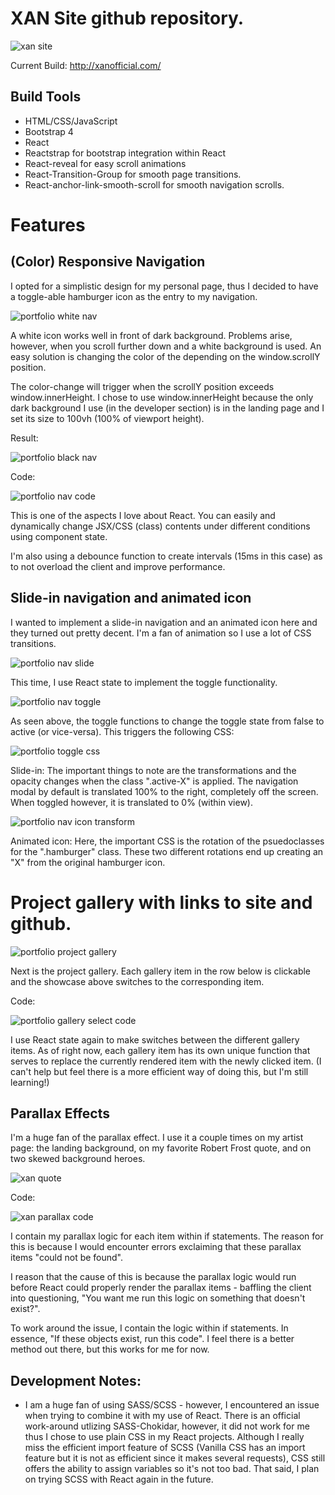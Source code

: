 # XAN Site github repository.

![xan site](https://user-images.githubusercontent.com/37781362/45939818-2ad82300-bf8a-11e8-99b0-497568251649.png)

Current Build: http://xanofficial.com/

## Build Tools

- HTML/CSS/JavaScript
- Bootstrap 4
- React
- Reactstrap for bootstrap integration within React
- React-reveal for easy scroll animations
- React-Transition-Group for smooth page transitions.
- React-anchor-link-smooth-scroll for smooth navigation scrolls.

# Features

## (Color) Responsive Navigation

I opted for a simplistic design for my personal page, thus I decided to have a toggle-able hamburger icon as the entry to my navigation.

![portfolio white nav](https://user-images.githubusercontent.com/37781362/46114148-3d2ea880-c1a6-11e8-9818-8c11d9985c5f.PNG)

A white icon works well in front of dark background. Problems arise, however, when you scroll further down and a white background is used. An easy solution is changing the color of the depending on the window.scrollY position.

The color-change will trigger when the scrollY position exceeds window.innerHeight. I chose to use window.innerHeight because the only dark background I use (in the developer section) is in the landing page and I set its size to 100vh (100% of viewport height).

Result:

![portfolio black nav](https://user-images.githubusercontent.com/37781362/46114467-a105a100-c1a7-11e8-9ebc-8f71ee100d05.PNG)

Code:

![portfolio nav code](https://user-images.githubusercontent.com/37781362/46114588-26895100-c1a8-11e8-9e2a-634f7b1f2956.PNG)

This is one of the aspects I love about React. You can easily and dynamically change JSX/CSS (class) contents under different conditions using component state.

I'm also using a debounce function to create intervals (15ms in this case) as to not overload the client and improve performance.

## Slide-in navigation and animated icon

I wanted to implement a slide-in navigation and an animated icon here and they turned out pretty decent. I'm a fan of animation so I use a lot of CSS transitions.

![portfolio nav slide](https://user-images.githubusercontent.com/37781362/46115025-238f6000-c1aa-11e8-8835-ecfdb179b721.PNG)

This time, I use React state to implement the toggle functionality.

![portfolio nav toggle](https://user-images.githubusercontent.com/37781362/46115410-9d741900-c1ab-11e8-9192-3ab6e9eb9021.png)

As seen above, the toggle functions to change the toggle state from false to active (or vice-versa). This triggers the following CSS:

![portfolio toggle css](https://user-images.githubusercontent.com/37781362/46115570-7702ad80-c1ac-11e8-9365-57cd226b92a7.PNG)

Slide-in: The important things to note are the transformations and the opacity changes when the class ".active-X" is applied. The navigation modal by default is translated 100% to the right, completely off the screen. When toggled however, it is translated to 0% (within view).

![portfolio nav icon transform](https://user-images.githubusercontent.com/37781362/46116743-6c4b1700-c1b2-11e8-9631-47f2c41345bf.PNG)

Animated icon: Here, the important CSS is the rotation of the psuedoclasses for the ".hamburger" class. These two different rotations end up creating an "X" from the original hamburger icon.

# Project gallery with links to site and github.

![portfolio project gallery](https://user-images.githubusercontent.com/37781362/46116907-35c1cc00-c1b3-11e8-9da3-3bc98386ffbb.PNG)

Next is the project gallery. Each gallery item in the row below is clickable and the showcase above switches to the corresponding item.

Code:

![portfolio gallery select code](https://user-images.githubusercontent.com/37781362/46117045-e0d28580-c1b3-11e8-99ff-2e9e567445da.PNG)

I use React state again to make switches between the different gallery items. As of right now, each gallery item has its own unique function that serves to replace the currently rendered item with the newly clicked item. (I can't help but feel there is a more efficient way of doing this, but I'm still learning!)

## Parallax Effects

I'm a huge fan of the parallax effect. I use it a couple times on my artist page: the landing background, on my favorite Robert Frost quote, and on two skewed background heroes.

![xan quote](https://user-images.githubusercontent.com/37781362/46117653-48d69b00-c1b7-11e8-8cb7-469ad09e9d63.PNG)

Code:

![xan parallax code](https://user-images.githubusercontent.com/37781362/46117643-32304400-c1b7-11e8-9628-a8f001e14070.PNG)

I contain my parallax logic for each item within if statements. The reason for this is because I would encounter errors exclaiming that these parallax items "could not be found".

I reason that the cause of this is because the parallax logic would run before React could properly render the parallax items - baffling the client into questioning, "You want me run this logic on something that doesn't exist?".

To work around the issue, I contain the logic within if statements. In essence, "If these objects exist, run this code". I feel there is a better method out there, but this works for me for now.

## Development Notes:

- I am a huge fan of using SASS/SCSS - however, I encountered an issue when trying to combine it with my use of React. There is an official work-around utlizing SASS-Chokidar, however, it did not work for me thus I chose to use plain CSS in my React projects. Although I really miss the efficient import feature of SCSS (Vanilla CSS has an import feature but it is not as efficient since it makes several requests), CSS still offers the ability to assign variables so it's not too bad. That said, I plan on trying SCSS with React again in the future.
